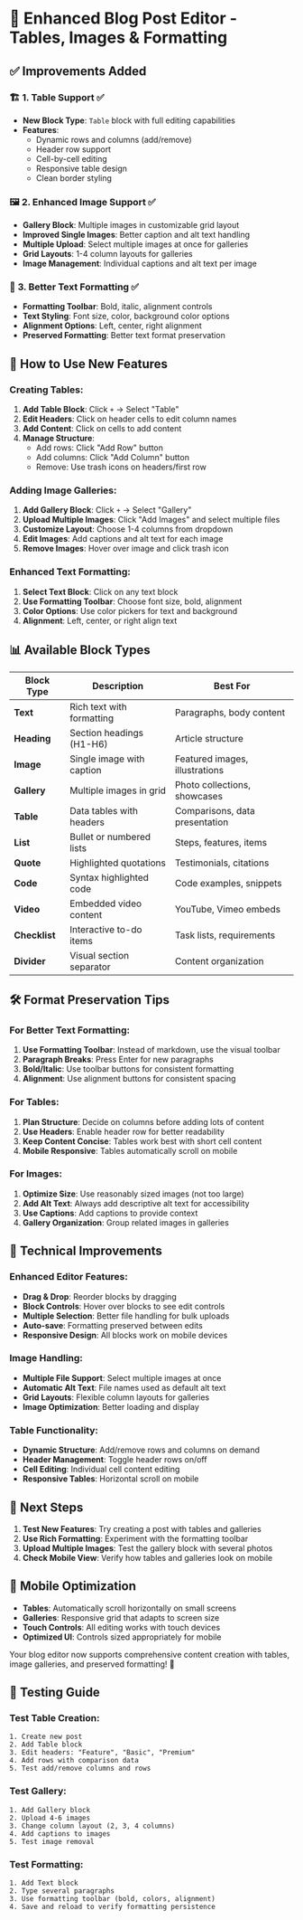 # 🔧 Enhanced Blog Post Editor - Tables, Images & Formatting

## ✅ **Improvements Added**

### 🏗️ **1. Table Support** ✅
- **New Block Type**: `Table` block with full editing capabilities
- **Features**:
  - Dynamic rows and columns (add/remove)
  - Header row support
  - Cell-by-cell editing
  - Responsive table design
  - Clean border styling

### 🖼️ **2. Enhanced Image Support** ✅
- **Gallery Block**: Multiple images in customizable grid layout
- **Improved Single Images**: Better caption and alt text handling
- **Multiple Upload**: Select multiple images at once for galleries
- **Grid Layouts**: 1-4 column layouts for galleries
- **Image Management**: Individual captions and alt text per image

### 📝 **3. Better Text Formatting** ✅
- **Formatting Toolbar**: Bold, italic, alignment controls
- **Text Styling**: Font size, color, background color options
- **Alignment Options**: Left, center, right alignment
- **Preserved Formatting**: Better text format preservation

## 🎯 **How to Use New Features**

### Creating Tables:
1. **Add Table Block**: Click `+` → Select "Table"
2. **Edit Headers**: Click on header cells to edit column names
3. **Add Content**: Click on cells to add content
4. **Manage Structure**:
   - Add rows: Click "Add Row" button
   - Add columns: Click "Add Column" button
   - Remove: Use trash icons on headers/first row

### Adding Image Galleries:
1. **Add Gallery Block**: Click `+` → Select "Gallery"
2. **Upload Multiple Images**: Click "Add Images" and select multiple files
3. **Customize Layout**: Choose 1-4 columns from dropdown
4. **Edit Images**: Add captions and alt text for each image
5. **Remove Images**: Hover over image and click trash icon

### Enhanced Text Formatting:
1. **Select Text Block**: Click on any text block
2. **Use Formatting Toolbar**: Choose font size, bold, alignment
3. **Color Options**: Use color pickers for text and background
4. **Alignment**: Left, center, or right align text

## 📊 **Available Block Types**

| Block Type | Description | Best For |
|------------|-------------|----------|
| **Text** | Rich text with formatting | Paragraphs, body content |
| **Heading** | Section headings (H1-H6) | Article structure |
| **Image** | Single image with caption | Featured images, illustrations |
| **Gallery** | Multiple images in grid | Photo collections, showcases |
| **Table** | Data tables with headers | Comparisons, data presentation |
| **List** | Bullet or numbered lists | Steps, features, items |
| **Quote** | Highlighted quotations | Testimonials, citations |
| **Code** | Syntax highlighted code | Code examples, snippets |
| **Video** | Embedded video content | YouTube, Vimeo embeds |
| **Checklist** | Interactive to-do items | Task lists, requirements |
| **Divider** | Visual section separator | Content organization |

## 🛠️ **Format Preservation Tips**

### For Better Text Formatting:
1. **Use Formatting Toolbar**: Instead of markdown, use the visual toolbar
2. **Paragraph Breaks**: Press Enter for new paragraphs
3. **Bold/Italic**: Use toolbar buttons for consistent formatting
4. **Alignment**: Use alignment buttons for consistent spacing

### For Tables:
1. **Plan Structure**: Decide on columns before adding lots of content
2. **Use Headers**: Enable header row for better readability
3. **Keep Content Concise**: Tables work best with short cell content
4. **Mobile Responsive**: Tables automatically scroll on mobile

### For Images:
1. **Optimize Size**: Use reasonably sized images (not too large)
2. **Add Alt Text**: Always add descriptive alt text for accessibility
3. **Use Captions**: Add captions to provide context
4. **Gallery Organization**: Group related images in galleries

## 🔧 **Technical Improvements**

### Enhanced Editor Features:
- **Drag & Drop**: Reorder blocks by dragging
- **Block Controls**: Hover over blocks to see edit controls
- **Multiple Selection**: Better file handling for bulk uploads
- **Auto-save**: Formatting preserved between edits
- **Responsive Design**: All blocks work on mobile devices

### Image Handling:
- **Multiple File Support**: Select multiple images at once
- **Automatic Alt Text**: File names used as default alt text
- **Grid Layouts**: Flexible column layouts for galleries
- **Image Optimization**: Better loading and display

### Table Functionality:
- **Dynamic Structure**: Add/remove rows and columns on demand
- **Header Management**: Toggle header rows on/off
- **Cell Editing**: Individual cell content editing
- **Responsive Tables**: Horizontal scroll on mobile

## 🚀 **Next Steps**

1. **Test New Features**: Try creating a post with tables and galleries
2. **Use Rich Formatting**: Experiment with the formatting toolbar
3. **Upload Multiple Images**: Test the gallery block with several photos
4. **Check Mobile View**: Verify how tables and galleries look on mobile

## 📱 **Mobile Optimization**

- **Tables**: Automatically scroll horizontally on small screens
- **Galleries**: Responsive grid that adapts to screen size
- **Touch Controls**: All editing works with touch devices
- **Optimized UI**: Controls sized appropriately for mobile

Your blog editor now supports comprehensive content creation with tables, image galleries, and preserved formatting! 🎉

## 🧪 **Testing Guide**

### Test Table Creation:
```
1. Create new post
2. Add Table block
3. Edit headers: "Feature", "Basic", "Premium"
4. Add rows with comparison data
5. Test add/remove columns and rows
```

### Test Gallery:
```
1. Add Gallery block
2. Upload 4-6 images
3. Change column layout (2, 3, 4 columns)
4. Add captions to images
5. Test image removal
```

### Test Formatting:
```
1. Add Text block
2. Type several paragraphs
3. Use formatting toolbar (bold, colors, alignment)
4. Save and reload to verify formatting persistence
```
